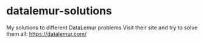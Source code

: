 # datalemur-solutions
My solutions to different DataLemur problems
Visit their site and try to solve them all: https://datalemur.com/
